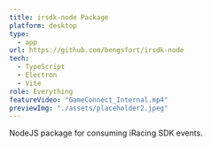 ```yaml
---
title: irsdk-node Package
platform: desktop
type:
  - app
url: https://github.com/bengsfort/irsdk-node
tech:
  - TypeScript
  - Electron
  - Vite
role: Everything
featureVideo: "GameConnect_Internal.mp4"
previewImg: "./assets/placeholder2.jpeg"
---
```


NodeJS package for consuming iRacing SDK events.
